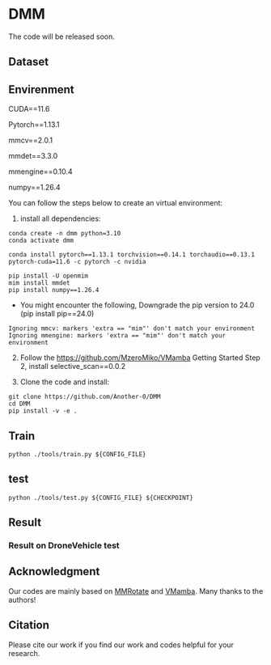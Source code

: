 # DMM
The code will be released soon.


## Dataset



## Envirenment
CUDA==11.6

Pytorch==1.13.1

mmcv==2.0.1

mmdet==3.3.0

mmengine==0.10.4

numpy==1.26.4

You can follow the steps below to create an virtual environment:

1. install all dependencies:
```
conda create -n dmm python=3.10
conda activate dmm

conda install pytorch==1.13.1 torchvision==0.14.1 torchaudio==0.13.1 pytorch-cuda=11.6 -c pytorch -c nvidia

pip install -U openmim
mim install mmdet
pip install numpy==1.26.4
```

- You might encounter the following, Downgrade the pip version to 24.0 (pip install pip==24.0)
```
Ignoring mmcv: markers 'extra == "mim"' don't match your environment
Ignoring mmengine: markers 'extra == "mim"' don't match your environment
```


2. Follow the https://github.com/MzeroMiko/VMamba Getting Started Step 2, install selective_scan==0.0.2


3. Clone the code and install:
```
git clone https://github.com/Another-0/DMM
cd DMM
pip install -v -e .
```

## Train
```
python ./tools/train.py ${CONFIG_FILE} 
```

## test
```
python ./tools/test.py ${CONFIG_FILE} ${CHECKPOINT}
```

## Result

### Result on DroneVehicle test


## Acknowledgment
Our codes are mainly based on [MMRotate](https://github.com/open-mmlab/mmrotate) and [VMamba](https://github.com/MzeroMiko/VMamba). Many thanks to the authors!

## Citation
Please cite our work if you find our work and codes helpful for your research.